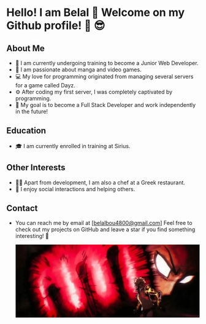 # Hello! I am Belal 👋 Welcome on my Github profile! :punch: :sunglasses:

## About Me

- 🌱 I am currently undergoing training to become a Junior Web Developer.
- 🔭 I am passionate about manga and video games.
- 💻 My love for programming originated from managing several servers for a game called Dayz.
- ⚙️ After coding my first server, I was completely captivated by programming.
- 🚀 My goal is to become a Full Stack Developer and work independently in the future!

## Education

- 🎓 I am currently enrolled in training at Sirius.

## Other Interests

- 👨‍🍳 Apart from development, I am also a chef at a Greek restaurant.
- 🤝 I enjoy social interactions and helping others.

## Contact

- You can reach me by email at [belalbou4800@gmail.com]
  Feel free to check out my projects on GitHub and leave a star if you find something interesting! 🌟

  ![Logo](./img/OnePunch.webp)
